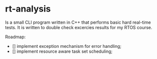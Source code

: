 # rt-analysis
Is a small CLI program written in C++ that performs basic hard real-time tests.
It is written to double check excercies results for my RTOS course.

Roadmap:
* [] implement exception mechanism for error handling;
* [] implement resource aware task set scheduling;
